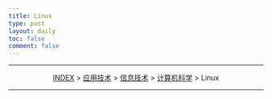 ```yaml
---
title: Linux
type: post
layout: daily
toc: false
comment: false
---
```


---
<span><center>[INDEX](/gknows/index) > [应用技术](/gknows/应用技术) > [信息技术](/gknows/信息技术) > [计算机科学](/gknows/计算机科学) > Linux</center></span>

---
